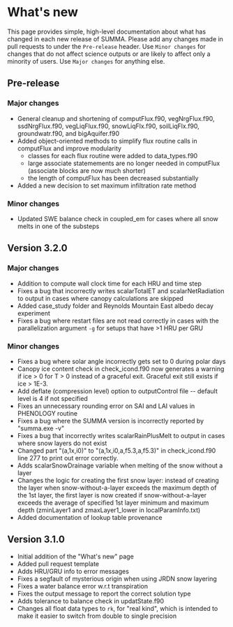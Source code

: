 # What's new
This page provides simple, high-level documentation about what has changed in each new release of SUMMA. Please add any changes made in pull requests to under the `Pre-release` header. Use `Minor changes` for changes that do not affect science outputs or are likely to affect only a minority of users. Use `Major changes` for anything else.

## Pre-release
### Major changes
- General cleanup and shortening of computFlux.f90, vegNrgFlux.f90, ssdNrgFlux.f90, vegLiqFlux.f90, snowLiqFlx.f90, soilLiqFlx.f90, groundwatr.f90, and bigAquifer.f90 
- Added object-oriented methods to simplify flux routine calls in computFlux and improve modularity
    - classes for each flux routine were added to data_types.f90
    - large associate statemements are no longer needed in computFlux (associate blocks are now much shorter)
    - the length of computFlux has been decreased substantially
- Added a new decision to set maximum infiltration rate method

### Minor changes
- Updated SWE balance check in coupled_em for cases where all snow melts in one of the substeps

## Version 3.2.0
### Major changes
- Addition to compute wall clock time for each HRU and time step
- Fixes a bug that incorrectly writes scalarTotalET and scalarNetRadiation to output in cases where canopy calculations are skipped
- Added case_study folder and Reynolds Mountain East albedo decay experiment
- Fixes a bug where restart files are not read correctly in cases with the parallelization argument `-g` for setups that have >1 HRU per GRU

### Minor changes
- Fixes a bug where solar angle incorrectly gets set to 0 during polar days
- Canopy ice content check in check_icond.f90 now generates a warning if ice > 0 for T > 0 instead of a graceful exit. Graceful exit still exists if ice > 1E-3.
- Add deflate (compression level) option to outputControl file -- default level is 4 if not specified
- Fixes an unnecessary rounding error on SAI and LAI values in PHENOLOGY routine
- Fixes a bug where the SUMMA version is incorrectly reported by "summa.exe -v"
- Fixes a bug that incorrectly writes scalarRainPlusMelt to output in cases where snow layers do not exist
- Changed part "(a,1x,i0)" to "(a,1x,i0,a,f5.3,a,f5.3)" in check_icond.f90 line 277 to print out error correctly.
- Adds scalarSnowDrainage variable when melting of the snow without a layer
- Changes the logic for creating the first snow layer: instead of creating the layer when snow-without-a-layer exceeds the maximum depth of the 1st layer, the first layer is now created if snow-without-a-layer exceeds the average of specified 1st layer minimum and maximum depth (zminLayer1 and zmaxLayer1_lower in localParamInfo.txt)
- Added documentation of lookup table provenance

## Version 3.1.0
- Initial addition of the "What's new" page
- Added pull request template
- Adds HRU/GRU info to error messages
- Fixes a segfault of mysterious origin when using JRDN snow layering
- Fixes a water balance error w.r.t transpiration
- Fixes the output message to report the correct solution type
- Adds tolerance to balance check in updatState.f90
- Changes all float data types to `rk`, for "real kind", which is intended to make it easier to switch from double to single precision
